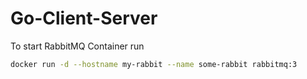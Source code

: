 # Go-Client-Server
To start RabbitMQ Container run
```bash
docker run -d --hostname my-rabbit --name some-rabbit rabbitmq:3
```
